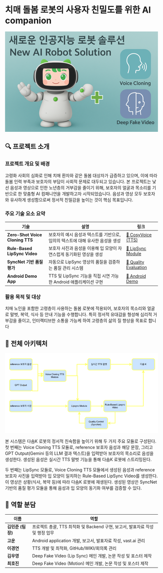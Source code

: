 # 치매 돌봄 로봇의 사용자 친밀도를 위한 AI companion

![프로젝트 이미지](./companion.png) 

## 🔍 프로젝트 소개
### 프로젝트 개요 및 배경

고령화 사회의 심화로 인해 치매 환자와 같은 돌봄 대상자가 급증하고 있으며, 이에 따라 돌봄 인력 부족과 보호자의 부담이 사회적 문제로 대두되고 있습니다. 본 프로젝트는 낯선 음성과 영상으로 인한 노년층의 거부감을 줄이기 위해, 보호자의   얼굴과 목소리를 기반으로 한 맞춤형 AI 컴패니언을 개발하고자 시작되었습니다. 음성과 영상 모두 보호자와 유사하게 생성함으로써 정서적 친밀감을 높이는 것이 핵심 목표입니다.

### 주요 기술 요소 요약

| 기술 | 설명 | 링크 |
|------|------|------|
| **Zero-Shot Voice Cloning TTS** | 보호자의 예시 음성과 텍스트를 기반으로, 임의의 텍스트에 대해 유사한 음성을 생성 | [🔗 CosyVoice (TTS)](https://github.com/sogang-capzzang/CosyVoice) |
| **Rule-Based LipSync Video** | 보호자 사진과 음성을 이용해 입 모양이 자연스럽게 동기화된 영상을 생성 | [🔗 LipSync Module](https://github.com/sogang-capzzang/Real3DPortrait) |
| **SyncNet 기반 품질 평가** | 자동으로 LipSync 영상의 품질을 검증하는 품질 관리 시스템 | [🔗 Quality Evaluation](https://github.com/sogang-capzzang/syncnet) |
| **Android Demo App** | TTS 및 LipSync 기능을 직접 시연 가능한 Android 애플리케이션 구현 | [🔗 Android Demo](https://github.com/sogang-capzzang/WSL-Application) |


 ### 활용 목적 및 대상

 치매 노인을 포함한 고령층이 사용하는 돌봄 로봇에 적용되어, 보호자의 목소리와 얼굴로 말벗, 복약, 식사 등 안내 기능을 수행합니다. 특히 정서적 유대감을 형성해 심리적 거부감을 줄이고, 인터랙티브한 소통을 가능케 하여 고령층의 삶의 질    향상을 목표로 합니다

## 🧠 전체 아키텍처

![파이프라인 아키텍처](./overall_architecture.png) 

본 시스템은 다솜K 로봇의 정서적 친숙함을 높이기 위해 두 가지 주요 모듈로 구성된다.
첫 번째는 Voice Cloning TTS 모듈로, reference 보호자 음성과 해당 문장, 그리고 GPT Output(Gemini 등의 LLM 결과 텍스트)을 입력받아 보호자의 목소리로 음성을 생성한다. 생성된 음성은 실시간 TTS 말벗 기능을 통해 다솜K 로봇에 스트리밍된다.

두 번째는 LipSync 모듈로, Voice Cloning TTS 모듈에서 생성된 음성과 reference 보호자 사진을 입력받아 입 모양이 일치하는 Rule-Based LipSync Video를 생성한다. 이 영상은 상황(식사, 복약 등)에 따라 다솜K 로봇에 재생된다. 생성된 영상은 SyncNet 기반의 품질 평가 모듈을 통해 음성과 입 모양의 동기화 여부를 검증할 수 있다.


## 👥 역할 분담

| 이름       | 역할 |
|------------|------|
| **김민준 (팀장)** | 프로젝트 총괄, TTS 최적화 및 Backend 구현, 보고서, 발표자료 작성 및 행정 업무 |
| **고운**         | Android application 개발, 보고서, 발표자료 작성, vast.ai 관리 |
| **이경연**       | TTS 개발 및 최적화, GitHub/WIKI/회의록 관리 |
| **김우영**       | Deep Fake Video (Lip Sync) 메인 개발, 논문 작성 및 포스터 제작 |
| **최호진**       | Deep Fake Video (Motion) 메인 개발, 논문 작성 및 포스터 제작 |
